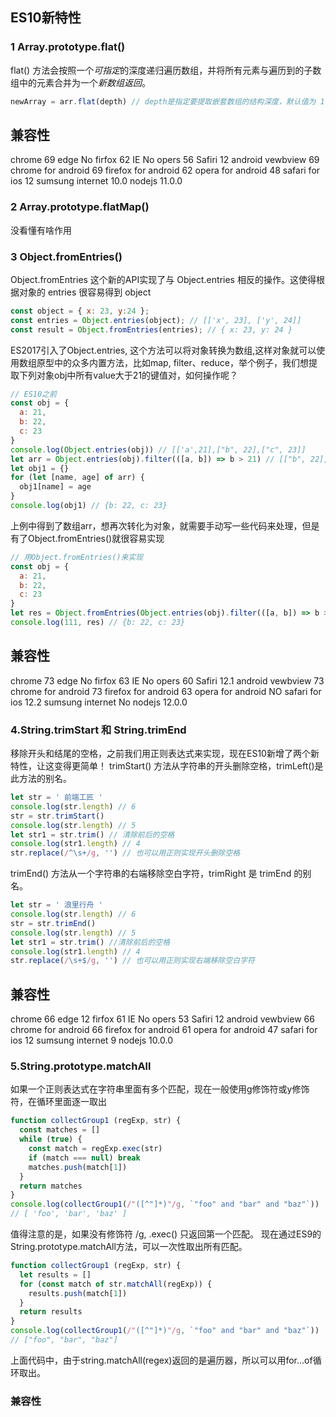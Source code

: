<!--
 * @Author: your name
 * @Date: 2020-07-31 16:19:29
 * @LastEditTime: 2020-08-01 05:13:00
 * @LastEditors: Please set LastEditors
 * @Description: In User Settings Edit
 * @FilePath: /study/es6/es10.md
--> 
## ES10新特性
### 1 Array.prototype.flat()
flat() 方法会按照一个*可指定*的深度递归遍历数组，并将所有元素与遍历到的子数组中的元素合并为一个*新数组返回*。
```js
newArray = arr.flat(depth) // depth是指定要提取嵌套数组的结构深度，默认值为 1   
```
## 兼容性
chrome 69
edge No
firfox 62
IE No
opers 56
Safiri 12
android vewbview 69
chrome for android 69
firefox for android 62
opera for android 48
safari for ios 12
sumsung internet 10.0
nodejs 11.0.0

### 2 Array.prototype.flatMap()
没看懂有啥作用

### 3 Object.fromEntries()
Object.fromEntries 这个新的API实现了与 Object.entries 相反的操作。这使得根据对象的 entries 很容易得到 object
```js
const object = { x: 23, y:24 };
const entries = Object.entries(object); // [['x', 23], ['y', 24]]
const result = Object.fromEntries(entries); // { x: 23, y: 24 }
```
ES2017引入了Object.entries, 这个方法可以将对象转换为数组,这样对象就可以使用数组原型中的众多内置方法，比如map, filter、reduce，举个例子，我们想提取下列对象obj中所有value大于21的键值对，如何操作呢？
```js
// ES10之前
const obj = {
  a: 21,
  b: 22,
  c: 23
}
console.log(Object.entries(obj)) // [['a',21],["b", 22],["c", 23]]
let arr = Object.entries(obj).filter(([a, b]) => b > 21) // [["b", 22],["c", 23]]
let obj1 = {}
for (let [name, age] of arr) {
  obj1[name] = age
}
console.log(obj1) // {b: 22, c: 23}
```
上例中得到了数组arr，想再次转化为对象，就需要手动写一些代码来处理，但是有了Object.fromEntries()就很容易实现
```js
// 用Object.fromEntries()来实现
const obj = {
  a: 21,
  b: 22,
  c: 23
}
let res = Object.fromEntries(Object.entries(obj).filter(([a, b]) => b > 21))
console.log(111, res) // {b: 22, c: 23}
```
## 兼容性
chrome 73
edge No
firfox 63
IE No
opers 60
Safiri 12.1
android vewbview 73
chrome for android 73
firefox for android 63
opera for android NO
safari for ios 12.2
sumsung internet No
nodejs 12.0.0

### 4.String.trimStart 和 String.trimEnd
移除开头和结尾的空格，之前我们用正则表达式来实现，现在ES10新增了两个新特性，让这变得更简单！
trimStart() 方法从字符串的开头删除空格，trimLeft()是此方法的别名。
```js
let str = ' 前端工匠 '
console.log(str.length) // 6
str = str.trimStart()
console.log(str.length) // 5
let str1 = str.trim() // 清除前后的空格
console.log(str1.length) // 4
str.replace(/^\s+/g, '') // 也可以用正则实现开头删除空格
```
trimEnd() 方法从一个字符串的右端移除空白字符，trimRight 是 trimEnd 的别名。
```js
let str = ' 浪里行舟 '
console.log(str.length) // 6
str = str.trimEnd()
console.log(str.length) // 5
let str1 = str.trim() //清除前后的空格
console.log(str1.length) // 4
str.replace(/\s+$/g, '') // 也可以用正则实现右端移除空白字符
```
## 兼容性
chrome 66
edge 12
firfox 61
IE No
opers 53
Safiri 12
android vewbview 66
chrome for android 66
firefox for android 61
opera for android 47
safari for ios 12
sumsung internet 9
nodejs 10.0.0

### 5.String.prototype.matchAll
如果一个正则表达式在字符串里面有多个匹配，现在一般使用g修饰符或y修饰符，在循环里面逐一取出
```js
function collectGroup1 (regExp, str) {
  const matches = []
  while (true) {
    const match = regExp.exec(str)
    if (match === null) break
    matches.push(match[1])
  }
  return matches
}
console.log(collectGroup1(/"([^"]*)"/g, `"foo" and "bar" and "baz"`))
// [ 'foo', 'bar', 'baz' ]
```
值得注意的是，如果没有修饰符 /g, .exec() 只返回第一个匹配。
现在通过ES9的String.prototype.matchAll方法，可以一次性取出所有匹配。
```js
function collectGroup1 (regExp, str) {
  let results = []
  for (const match of str.matchAll(regExp)) {
    results.push(match[1])
  }
  return results
}
console.log(collectGroup1(/"([^"]*)"/g, `"foo" and "bar" and "baz"`))
// ["foo", "bar", "baz"]
```
上面代码中，由于string.matchAll(regex)返回的是遍历器，所以可以用for...of循环取出。

### 兼容性
```js

```
